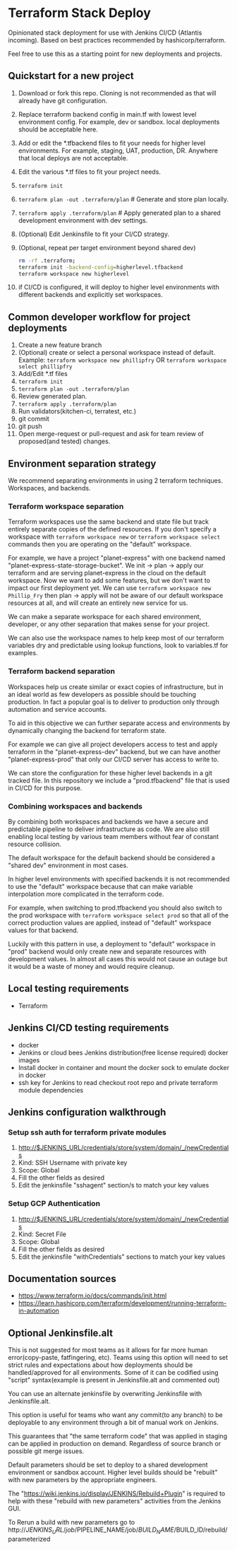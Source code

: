 # Terraform Stack Deploy

Opinionated stack deployment for use with Jenkins CI/CD (Atlantis incoming). Based on best practices recommended by hashicorp/terraform.

Feel free to use this as a starting point for new deployments and projects.

## Quickstart for a new project

1. Download or fork this repo. Cloning is not recommended as that will already have git configuration.
1. Replace terraform backend config in main.tf with lowest level environment config. For example, dev or sandbox. local deployments should be acceptable here.
1. Add or edit the \*.tfbackend files to fit your needs for higher level environments. For example, staging, UAT, production, DR. Anywhere that local deploys are not acceptable.
1. Edit the various \*.tf files to fit your project needs.
1. `terraform init`
1. `terraform plan -out .terraform/plan` # Generate and store plan locally.
1. `terraform apply .terraform/plan` # Apply generated plan to a shared development environment with dev settings.
1. (Optional) Edit Jenkinsfile to fit your CI/CD strategy.
1. (Optional, repeat per target environment beyond shared dev)

   ```bash
   rm -rf .terraform;
   terraform init -backend-config=higherlevel.tfbackend
   terraform workspace new higherlevel
   ```

1. if CI/CD is configured, it will deploy to higher level environments with different backends and explicitly set workspaces.

## Common developer workflow for project deployments

1. Create a new feature branch
1. (Optional) create or select a personal workspace instead of default. Example: `terraform workspace new phillipfry` OR `terraform workspace select phillipfry`
1. Add/Edit \*.tf files
1. `terraform init`
1. `terraform plan -out .terraform/plan`
1. Review generated plan.
1. `terraform apply .terraform/plan`
1. Run validators(kitchen-ci, terratest, etc.)
1. git commit
1. git push
1. Open merge-request or pull-request and ask for team review of proposed(and tested) changes.

## Environment separation strategy

We recommend separating environments in using 2 terraform techniques. Workspaces, and backends.

### Terraform workspace separation

Terraform workspaces use the same backend and state file but track entirely separate copies of the defined resources. If you don't specify a workspace with `terraform workspace new` or `terraform workspace select` commands then you are operating on the "default" workspace.

For example, we have a project "planet-express" with one backend named "planet-express-state-storage-bucket". We init -> plan -> apply our terraform and are serving planet-express in the cloud on the default workspace. Now we want to add some features, but we don't want to impact our first deployment yet. We can use `terraform workspace new Phillip_Fry` then plan -> apply will not be aware of our default workspace resources at all, and will create an entirely new service for us.

We can make a separate workspace for each shared environment, developer, or any other separation that makes sense for your project.

We can also use the workspace names to help keep most of our terraform variables dry and predictable using lookup functions, look to variables.tf for examples.

### Terraform backend separation

Workspaces help us create similar or exact copies of infrastructure, but in an ideal world as few developers as possible should be touching production. In fact a popular goal is to deliver to production only through automation and service accounts.

To aid in this objective we can further separate access and environments by dynamically changing the backend for terraform state.

For example we can give all project developers access to test and apply terraform in the "planet-express-dev" backend, but we can have another "planet-express-prod" that only our CI/CD server has access to write to.

We can store the configuration for these higher level backends in a git tracked file. In this repository we include a "prod.tfbackend" file that is used in CI/CD for this purpose.

### Combining workspaces and backends

By combining both workspaces and backends we have a secure and predictable pipeline to deliver infrastructure as code. We are also still enabling local testing by various team members without fear of constant resource collision.

The default workspace for the default backend should be considered a "shared dev" environment in most cases.

In higher level environments with specified backends it is not recommended to use the "default" workspace because that can make variable interpolation more complicated in the terraform code.

For example, when switching to prod.tfbackend you should also switch to the prod workspace with `terraform workspace select prod` so that all of the correct production values are applied, instead of "default" workspace values for that backend.

Luckily with this pattern in use, a deployment to "default" workspace in "prod" backend would only create new and separate resources with development values. In almost all cases this would not cause an outage but it would be a waste of money and would require cleanup.

## Local testing requirements

- Terraform

## Jenkins CI/CD testing requirements

- docker
- Jenkins or cloud bees Jenkins distribution(free license required) docker images
- Install docker in container and mount the docker sock to emulate docker in docker
- ssh key for Jenkins to read checkout root repo and private terraform module dependencies

## Jenkins configuration walkthrough

### Setup ssh auth for terraform private modules

1. <http://$JENKINS_URL/credentials/store/system/domain/_/newCredentials>
1. Kind: SSH Username with private key
1. Scope: Global
1. Fill the other fields as desired
1. Edit the jenkinsfile "sshagent" section/s to match your key values

### Setup GCP Authentication

1. <http://$JENKINS_URL/credentials/store/system/domain/_/newCredentials>
1. Kind: Secret File
1. Scope: Global
1. Fill the other fields as desired
1. Edit the jenkinsfile "withCredentials" sections to match your key values

## Documentation sources

- <https://www.terraform.io/docs/commands/init.html>
- <https://learn.hashicorp.com/terraform/development/running-terraform-in-automation>

## Optional Jenkinsfile.alt

This is not suggested for most teams as it allows for far more human error(copy-paste, fatfingering, etc). Teams using this option will need to set strict rules and expectations about how deployments should be handled/approved for all environments. Some of it can be codified using "script" syntax(example is present in Jenkinsfile.alt and commented out)

You can use an alternate jenkinsfile by overwriting Jenkinsfile with Jenkinsfile.alt.

This option is useful for teams who want any commit(to any branch) to be deployable to any environment through a bit of manual work on Jenkins.

This guarantees that "the same terraform code" that was applied in staging can be applied in production on demand. Regardless of source branch or possible git merge issues.

Default parameters should be set to deploy to a shared development environment or sandbox account. Higher level builds should be "rebuilt" with new parameters by the appropriate engineers.

The "https://wiki.jenkins.io/display/JENKINS/Rebuild+Plugin" is required to help with these "rebuild with new parameters" activities from the Jenkins GUI.

To Rerun a build with new parameters go to http://$JENKINS_URL/job/$PIPELINE_NAME/job/$BUILD_NAME/$BUILD_ID/rebuild/parameterized
